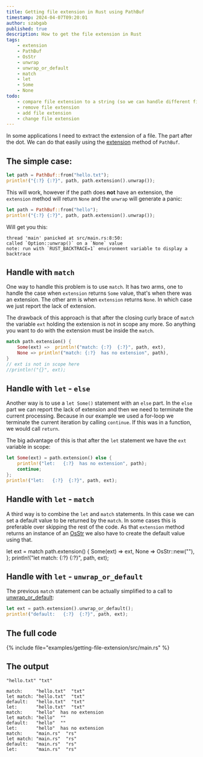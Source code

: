 ```yaml
---
title: Getting file extension in Rust using PathBuf
timestamp: 2024-04-07T09:20:01
author: szabgab
published: true
description: How to get the file extension in Rust
tags:
    - extension
    - PathBuf
    - OsStr
    - unwrap
    - unwrap_or_default
    - match
    - let
    - Some
    - None
todo:
    - compare file extension to a string (so we can handle different file extensions in different ways, e.g. return content-type
    - remove file extension
    - add file extension
    - change file extension
---
```


In some applications I need to extract the extension of a file. The part after the dot. We can do that easily using the [extension](https://doc.rust-lang.org/std/path/struct.PathBuf.html#method.extension)
method of `PathBuf`.


## The simple case:

```rust
let path = PathBuf::from("hello.txt");
println!("{:?} {:?}", path, path.extension().unwrap());
```

This will work, however if the path does **not** have an extension, the `extension` method will return `None` and the `unwrap` will generate a panic:

```rust
let path = PathBuf::from("hello");
println!("{:?} {:?}", path, path.extension().unwrap());
```

Will get you this:

```
thread 'main' panicked at src/main.rs:8:50:
called `Option::unwrap()` on a `None` value
note: run with `RUST_BACKTRACE=1` environment variable to display a backtrace
```

## Handle with `match`

One way to handle this problem is to use `match`. It has two arms, one to handle the case when `extension` returns
`Some` value, that's when there was an extension. The other arm is when `extension` returns `None`. In which case
we just report the lack of extension.

The drawback of this approach is that after the closing curly brace of `match` the variable `ext` holding the extension
is not in scope any more. So anything you want to do with the extension must be inside the `match`.

```rust
match path.extension() {
    Some(ext) =>  println!("match: {:?}  {:?}", path, ext),
    None => println!("match: {:?}  has no extension", path),
}
// ext is not in scope here
//println!("{}", ext);
```

## Handle with `let` - `else`

Another way is to use a `let Some()` statement with an `else` part. In the `else` part
we can report the lack of extension and then we need to terminate the current processing.
Because in our example we used a for-loop we terminate the current iteration by calling `continue`.
If this was in a function, we would call `return`.

The big advantage of this is that after the `let` statement we have the `ext` variable in scope:


```rust
let Some(ext) = path.extension() else {
    println!("let:   {:?}  has no extension", path);
    continue;
};
println!("let:   {:?}  {:?}", path, ext);
```


## Handle with `let` - `match`

A third way is to combine the `let` and `match` statements. In this case we can set a default value
to be returned by the `match`. In some cases this is preferable over skipping the rest of the code.
As that `extension` method returns an instance of an [OsStr](https://doc.rust-lang.org/std/ffi/struct.OsStr.html)
we also have to create the default value using that.

let ext = match path.extension() {
    Some(ext) => ext,
    None => OsStr::new(""),
};
println!("let match: {:?}  {:?}", path, ext);


## Handle with `let` - `unwrap_or_default`

The previous `match` statement can be actually simplified to a call to [unwrap_or_default](https://doc.rust-lang.org/std/option/enum.Option.html#method.unwrap_or_default):

```rust
let ext = path.extension().unwrap_or_default();
println!("default:   {:?}  {:?}", path, ext);
```

## The full code

{% include file="examples/getting-file-extension/src/main.rs" %}

## The output

```
"hello.txt" "txt"

match:     "hello.txt"  "txt"
let match: "hello.txt"  "txt"
default:   "hello.txt"  "txt"
let:       "hello.txt"  "txt"
match:     "hello"  has no extension
let match: "hello"  ""
default:   "hello"  ""
let:       "hello"  has no extension
match:     "main.rs"  "rs"
let match: "main.rs"  "rs"
default:   "main.rs"  "rs"
let:       "main.rs"  "rs"
```


